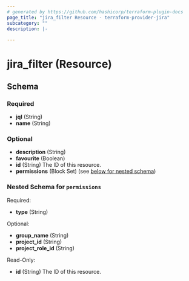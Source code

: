 ```yaml
---
# generated by https://github.com/hashicorp/terraform-plugin-docs
page_title: "jira_filter Resource - terraform-provider-jira"
subcategory: ""
description: |-
  
---
```


# jira_filter (Resource)





<!-- schema generated by tfplugindocs -->
## Schema

### Required

- **jql** (String)
- **name** (String)

### Optional

- **description** (String)
- **favourite** (Boolean)
- **id** (String) The ID of this resource.
- **permissions** (Block Set) (see [below for nested schema](#nestedblock--permissions))

<a id="nestedblock--permissions"></a>
### Nested Schema for `permissions`

Required:

- **type** (String)

Optional:

- **group_name** (String)
- **project_id** (String)
- **project_role_id** (String)

Read-Only:

- **id** (String) The ID of this resource.


